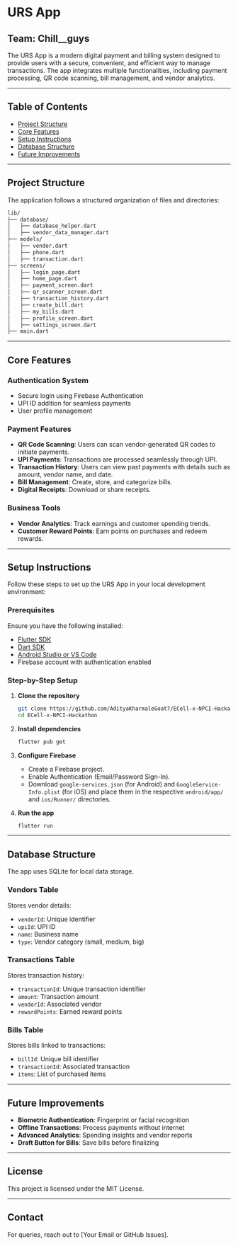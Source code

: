 # URS App

## Team: Chill__guys

The URS App is a modern digital payment and billing system designed to provide users with a secure, convenient, and efficient way to manage transactions. The app integrates multiple functionalities, including payment processing, QR code scanning, bill management, and vendor analytics.

---

## Table of Contents
- [Project Structure](#project-structure)
- [Core Features](#core-features)
- [Setup Instructions](#setup-instructions)
- [Database Structure](#database-structure)
- [Future Improvements](#future-improvements)

---

## Project Structure
The application follows a structured organization of files and directories:

```bash
lib/
├── database/
│   ├── database_helper.dart
│   ├── vendor_data_manager.dart
├── models/
│   ├── vendor.dart
│   ├── phone.dart
│   ├── transaction.dart
├── screens/
│   ├── login_page.dart
│   ├── home_page.dart
│   ├── payment_screen.dart
│   ├── qr_scanner_screen.dart
│   ├── transaction_history.dart
│   ├── create_bill.dart
│   ├── my_bills.dart
│   ├── profile_screen.dart
│   ├── settings_screen.dart
├── main.dart
```

---

## Core Features

### Authentication System
- Secure login using Firebase Authentication
- UPI ID addition for seamless payments
- User profile management

### Payment Features
- **QR Code Scanning**: Users can scan vendor-generated QR codes to initiate payments.
- **UPI Payments**: Transactions are processed seamlessly through UPI.
- **Transaction History**: Users can view past payments with details such as amount, vendor name, and date.
- **Bill Management**: Create, store, and categorize bills.
- **Digital Receipts**: Download or share receipts.

### Business Tools
- **Vendor Analytics**: Track earnings and customer spending trends.
- **Customer Reward Points**: Earn points on purchases and redeem rewards.

---

## Setup Instructions

Follow these steps to set up the URS App in your local development environment:

### Prerequisites
Ensure you have the following installed:
- [Flutter SDK](https://flutter.dev/docs/get-started/install)
- [Dart SDK](https://dart.dev/get-dart)
- [Android Studio or VS Code](https://developer.android.com/studio)
- Firebase account with authentication enabled

### Step-by-Step Setup
1. **Clone the repository**
   ```sh
   git clone https://github.com/AdityaKharmaleGoat7/ECell-x-NPCI-Hackathon.git
   cd ECell-x-NPCI-Hackathon
   ```

2. **Install dependencies**
   ```sh
   flutter pub get
   ```

3. **Configure Firebase**
   - Create a Firebase project.
   - Enable Authentication (Email/Password Sign-In).
   - Download `google-services.json` (for Android) and `GoogleService-Info.plist` (for iOS) and place them in the respective `android/app/` and `ios/Runner/` directories.

4. **Run the app**
   ```sh
   flutter run
   ```

---

## Database Structure
The app uses SQLite for local data storage.

### Vendors Table
Stores vendor details:
- `vendorId`: Unique identifier
- `upiId`: UPI ID
- `name`: Business name
- `type`: Vendor category (small, medium, big)

### Transactions Table
Stores transaction history:
- `transactionId`: Unique transaction identifier
- `amount`: Transaction amount
- `vendorId`: Associated vendor
- `rewardPoints`: Earned reward points

### Bills Table
Stores bills linked to transactions:
- `billId`: Unique bill identifier
- `transactionId`: Associated transaction
- `items`: List of purchased items

---

## Future Improvements
- **Biometric Authentication**: Fingerprint or facial recognition
- **Offline Transactions**: Process payments without internet
- **Advanced Analytics**: Spending insights and vendor reports
- **Draft Button for Bills**: Save bills before finalizing

---

## License
This project is licensed under the MIT License.

---

## Contact
For queries, reach out to [Your Email or GitHub Issues].

